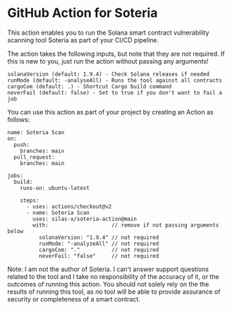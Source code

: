 # GitHub Action for Soteria
This action enables you to run the Solana smart contract vulnerability scanning tool Soteria as part of your CI/CD pipeline.

The action takes the following inputs, but note that they are not required. 
If this is new to you, just run the action without passing any arguments!
```
solanaVersion (default: 1.9.4) - Check Solana releases if needed
runMode (default: -analyseAll) - Runs the tool against all contracts
cargoCom (default: .) - Shortcut Cargo build command
neverFail (default: false) - Set to true if you don't want to fail a job
```

You can use this action as part of your project by creating an Action as follows:
```
name: Soteria Scan
on:
  push:
    branches: main
  pull_request:
    branches: main

jobs:
  build:
    runs-on: ubuntu-latest

    steps:
      - uses: actions/checkout@v2
      - name: Soteria Scan
        uses: silas-x/soteria-action@main
        with:                    // remove if not passing arguments below
          solanaVersion: "1.9.4" // not required
          runMode: "-analyzeAll" // not required
          cargoCom: "."          // not required
          neverFail: "false"     // not required
 ```
 
 Note: I am not the author of Soteria. I can't answer support questions related to the tool and I take no responsibility of the accuracy of it, 
 or the outcomes of running this action. You should not solely rely on the the results of running this tool, as no tool will be able to
 provide assurance of security or completeness of a smart contract.
